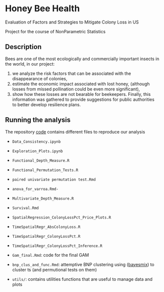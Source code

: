 # Honey Bee Health 
Evaluation of Factors and Strategies to Mitigate Colony Loss in US

Project for the course of NonParametric Statistics

## Description
Bees are one of the most ecologically and commercially important insects in the world, in our project:
1. we analyze the risk factors that can be associated with the disappearance of colonies,
2. estimate the economic impact associated with lost honey, (although losses from missed pollination could be even more significant),
3. show how these losses are not bearable for beekeepers.
Finally, this information was gathered to provide suggestions for public authorities to better develop resilience plans.

## Running the analysis

The repository [code](https://github.com/eugeniovaretti/honeybeehealth/tree/main/code) contains different files to reproduce our analysis

- `Data_Consistency.ipynb` 
- `Exploration_Plots.ipynb` 

- `Functional_Depth_Measure.R`
- `Functional_Permutation_Tests.R`
- `paired univariate permutation test.Rmd`
- `anova_for_varroa.Rmd-`
- `Multivariate_Depth_Measure.R`

- `Survival.Rmd`
- `SpatialRegression_ColonyLossPct_Price_Plots.R`
- `TimeSpatialRegr_AbsColonyLoss.R`
- `TimeSpatialRegr_ColonyLossPct.R`
- `TimeSpatialRegr_ColonyLossPct_Inference.R`
- `Gam_final.Rmd`: code for the final GAM
- `bnp_clus_and_func.Rmd`: attemptive BNP clustering using ([bayesmix](https://github.com/eugeniovaretti/honeybeehealth)) to cluster ts (and permutional tests on them)

- `utils/`: contains utilities functions that are useful to manage data and plots
